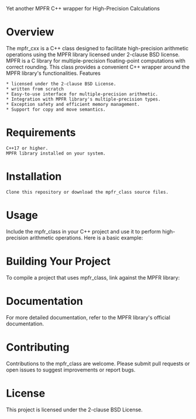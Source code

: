 Yet another MPFR C++ wrapper for High-Precision Calculations
# Overview

The mpfr_cxx is a C++ class designed to facilitate high-precision arithmetic operations using the MPFR library licensed under 2-clause BSD license. 
MPFR is a C library for multiple-precision floating-point computations with correct rounding. This class provides a convenient C++ wrapper around the MPFR library's functionalities.
Features
    
    * licensed under the 2-clause BSD License.
    * written from scratch
    * Easy-to-use interface for multiple-precision arithmetic.
    * Integration with MPFR library's multiple-precision types.
    * Exception safety and efficient memory management.
    * Support for copy and move semantics.

# Requirements

    C++17 or higher.
    MPFR library installed on your system.

# Installation

    Clone this repository or download the mpfr_class source files.

# Usage

Include the mpfr_class in your C++ project and use it to perform high-precision arithmetic operations. Here is a basic example:

# Building Your Project

To compile a project that uses mpfr_class, link against the MPFR library:

# Documentation

For more detailed documentation, refer to the MPFR library's official documentation.

# Contributing

Contributions to the mpfr_class are welcome. Please submit pull requests or open issues to suggest improvements or report bugs.

# License

This project is licensed under the 2-clause BSD License.
